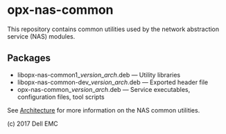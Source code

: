 # opx-nas-common
This repository contains common utilities used by the network abstraction service (NAS) modules.

## Packages
- libopx-nas-common1\_*version*\_*arch*.deb — Utility libraries  
- libopx-nas-common-dev\_*version*\_*arch*.deb — Exported header file  
- opx-nas-common\_*version*\_*arch*.deb — Service executables, configuration files, tool scripts 

See [Architecture](https://github.com/open-switch/opx-docs/wiki/Architecture) for more information on the NAS common utilities.

(c) 2017 Dell EMC
